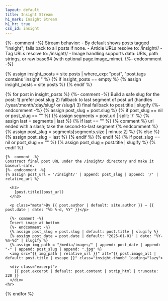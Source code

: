 ```yaml
---
layout: default
title: Insight Stream
h1_mark: Insight Stream
h1_hr: true
css_id: insight
---
```


<section id="insights-stream">
  {%- comment -%}
  Stream behavior:
  - By default shows posts tagged "insight"; falls back to all posts if none.
  - Article URLs resolve to: /insight/<slug>/
  - Tag URLs resolve to: /insight/<tag-slug>/
  - Image handling supports data: URIs, path strings, or raw base64 (with optional page.image_mime).
  {%- endcomment -%}

  {% assign insight_posts = site.posts | where_exp: "post", "post.tags contains 'insight'" %}
  {% if insight_posts == empty %}
    {% assign insight_posts = site.posts %}
  {% endif %}

  {% for post in insight_posts %}
    {%- comment -%}
    Build a safe slug for the post:
      1) prefer post.slug
      2) fallback to last segment of post.url (handles /:year/:month/:day/slug/ or /slug/)
      3) final fallback to post.title | slugify
    {%- endcomment -%}
    {% assign post_slug = post.slug %}
    {% if post_slug == nil or post_slug == "" %}
      {% assign segments = post.url | split: '/' %}
      {% assign last = segments | last %}
      {% if last == "" %}
        {% comment %} url ended with a slash; take the second-to-last segment {% endcomment %}
        {% assign post_slug = segments[segments.size | minus: 2] %}
      {% else %}
        {% assign post_slug = last %}
      {% endif %}
    {% endif %}
    {% if post_slug == nil or post_slug == "" %}
      {% assign post_slug = post.title | slugify %}
    {% endif %}

    {%- comment -%}
    Construct final post URL under the /insight/ directory and make it baseurl-safe.
    {%- endcomment -%}
    {% assign post_url = '/insight/' | append: post_slug | append: '/' | relative_url %}

      <h3>
        [post.title](post_url)
      </h3>

      <p class="meta">By {{ post.author | default: site.author }} — {{ post.date | date: "%b %-d, %Y" }}</p>
      
      {%- comment -%}
      Insert image at bottom
      {%- endcomment -%}
      {% assign post_slug = post.slug | default: post.title | slugify %}
      {% assign post_date = post.date | default: "2025-01-01" | date: "%Y-%m-%d" | slugify %}
      {% assign img_path = "/media/images/" | append: post_date | append: "-" | append: post_slug | append: ".jpg" %}
      <img src="{{ img_path | relative_url }}" alt="{{ post.image_alt | default: post.title | escape }}" class="insight-thumb" loading="lazy">

      <div class="excerpt">
        {{ post.excerpt | default: post.content | strip_html | truncate: 220 }}
      </div>
    <hr>
  {% endfor %}
</section>
